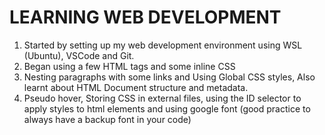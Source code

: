 # LEARNING WEB DEVELOPMENT
  1. Started by setting up my web development environment using WSL (Ubuntu), VSCode and Git.
  2. Began using a few HTML tags and some inline CSS
  3. Nesting paragraphs with some links and Using Global CSS styles, Also learnt about HTML Document structure and metadata.
  4. Pseudo hover, Storing CSS in external files, using the ID selector to apply styles to html elements and using google font (good practice to always have a backup font in your code)